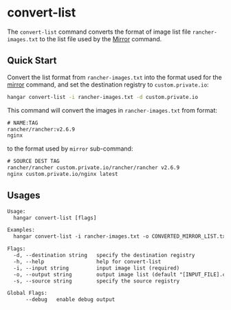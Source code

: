 # convert-list

The `convert-list` command converts the format of image list file `rancher-images.txt` to the list file used by the [Mirror](./mirror.md) command.

## Quick Start

Convert the list format from `rancher-images.txt` into the format used for the [mirror](./mirror.md) command, and set the destination registry to `custom.private.io`:

```sh
hangar convert-list -i rancher-images.txt -d custom.private.io
```

This command will convert the images in `rancher-images.txt` from format:

```txt
# NAME:TAG
rancher/rancher:v2.6.9
nginx
```

to the format used by `mirror` sub-command:

```txt
# SOURCE DEST TAG
rancher/rancher custom.private.io/rancher/rancher v2.6.9
nginx custom.private.io/nginx latest
```

## Usages

```txt
Usage:
  hangar convert-list [flags]

Examples:
  hangar convert-list -i rancher-images.txt -o CONVERTED_MIRROR_LIST.txt

Flags:
  -d, --destination string   specify the destination registry
  -h, --help                 help for convert-list
  -i, --input string         input image list (required)
  -o, --output string        output image list (default "[INPUT_FILE].converted")
  -s, --source string        specify the source registry

Global Flags:
      --debug   enable debug output
```
